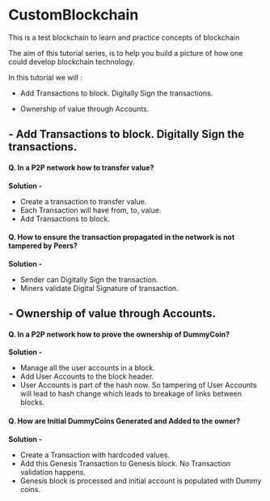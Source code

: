 
# CustomBlockchain

This is a test blockchain to learn and practice concepts of blockchain

The aim of this tutorial series, is to help you build a picture of how one could develop blockchain technology.

In this tutorial we will :

- Add Transactions to block. Digitally Sign the transactions.

- Ownership of value through Accounts.

  
  

## - Add Transactions to block. Digitally Sign the transactions.

#### Q. In a P2P network how to transfer value? 
**Solution -** 
 - Create a transaction to transfer value.
 - Each Transaction will have from, to, value.
 - Add Transactions to block.

#### Q. How to ensure the transaction propagated in the network is not tampered by Peers?
**Solution -** 
 - Sender can Digitally Sign the transaction. 
 - Miners validate Digital Signature of transaction.


## - Ownership of value through Accounts.

#### Q. In a P2P network how to prove the ownership of DummyCoin?
**Solution -** 
 - Manage all the user accounts in a block.
 - Add User Accounts to the block header.
 - User Accounts is part of the hash now. So tampering of User Accounts will lead to hash change which leads to breakage of links between blocks.


#### Q. How are Initial DummyCoins Generated and Added to the owner?
**Solution -** 
 - Create a Transaction with hardcoded values.
 - Add this Genesis Transaction to Genesis block. No Transaction validation  happens.
 - Genesis block is processed and initial account is populated with Dummy coins.  
